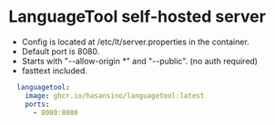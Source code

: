 # LanguageTool self-hosted server

+ Config is located at /etc/lt/server.properties in the container.
+ Default port is 8080.
+ Starts with "--allow-origin *" and "--public". (no auth required)
+ fasttext included.

```yaml
  languagetool:
    image: ghcr.io/hasansino/languagetool:latest
    ports:
      - 8080:8080
```
